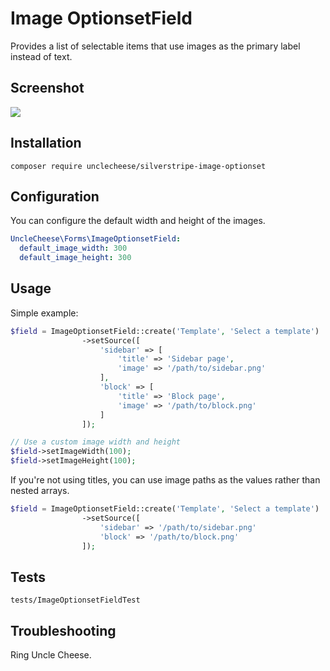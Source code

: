 # Image OptionsetField

Provides a list of selectable items that use images as the primary label instead of text.

## Screenshot

<img src="tests/assets/example.png">


## Installation
`composer require unclecheese/silverstripe-image-optionset`

## Configuration

You can configure the default width and height of the images.
```yaml
UncleCheese\Forms\ImageOptionsetField:
  default_image_width: 300
  default_image_height: 300
```

## Usage
Simple example:
```php
$field = ImageOptionsetField::create('Template', 'Select a template')
                ->setSource([
                    'sidebar' => [
                        'title' => 'Sidebar page',
                        'image' => '/path/to/sidebar.png'
                    ],
                    'block' => [
                        'title' => 'Block page',
                        'image' => '/path/to/block.png'
                    ]
                ]);

// Use a custom image width and height
$field->setImageWidth(100);
$field->setImageHeight(100);

```

If you're not using titles, you can use image paths as the values rather than nested arrays.

```php
$field = ImageOptionsetField::create('Template', 'Select a template')
                ->setSource([
                    'sidebar' => '/path/to/sidebar.png'
                    'block' => '/path/to/block.png'
                ]);

```

## Tests
`tests/ImageOptionsetFieldTest`

## Troubleshooting

Ring Uncle Cheese.